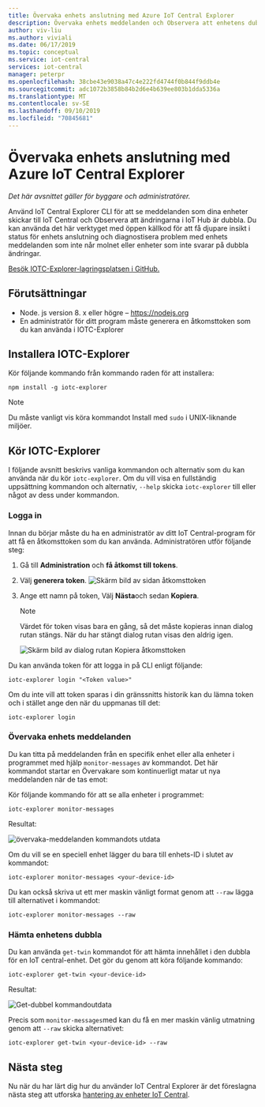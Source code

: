 ```yaml
---
title: Övervaka enhets anslutning med Azure IoT Central Explorer
description: Övervaka enhets meddelanden och Observera att enhetens dubbla ändringar görs via IoT Central Explorer CLI.
author: viv-liu
ms.author: viviali
ms.date: 06/17/2019
ms.topic: conceptual
ms.service: iot-central
services: iot-central
manager: peterpr
ms.openlocfilehash: 38cbe43e9038a47c4e222fd4744f0b844f9ddb4e
ms.sourcegitcommit: adc1072b3858b84b2d6e4b639ee803b1dda5336a
ms.translationtype: MT
ms.contentlocale: sv-SE
ms.lasthandoff: 09/10/2019
ms.locfileid: "70845681"
---
```

# <a name="monitor-device-connectivity-using-the-azure-iot-central-explorer"></a>Övervaka enhets anslutning med Azure IoT Central Explorer

*Det här avsnittet gäller för byggare och administratörer.*

Använd IoT Central Explorer CLI för att se meddelanden som dina enheter skickar till IoT Central och Observera att ändringarna i IoT Hub är dubbla. Du kan använda det här verktyget med öppen källkod för att få djupare insikt i status för enhets anslutning och diagnostisera problem med enhets meddelanden som inte når molnet eller enheter som inte svarar på dubbla ändringar.

[Besök IOTC-Explorer-lagringsplatsen i GitHub.](https://aka.ms/iotciotcexplorercligithub)

## <a name="prerequisites"></a>Förutsättningar

+ Node. js version 8. x eller högre – https://nodejs.org
+ En administratör för ditt program måste generera en åtkomsttoken som du kan använda i IOTC-Explorer

## <a name="install-iotc-explorer"></a>Installera IOTC-Explorer

Kör följande kommando från kommando raden för att installera:

```cmd/sh
npm install -g iotc-explorer
```

> [!NOTE]
> Du måste vanligt vis köra kommandot Install med `sudo` i UNIX-liknande miljöer.

## <a name="run-iotc-explorer"></a>Kör IOTC-Explorer

I följande avsnitt beskrivs vanliga kommandon och alternativ som du kan använda när du kör `iotc-explorer`. Om du vill visa en fullständig uppsättning kommandon och alternativ, `--help` skicka `iotc-explorer` till eller något av dess under kommandon.

### <a name="login"></a>Logga in

Innan du börjar måste du ha en administratör av ditt IoT Central-program för att få en åtkomsttoken som du kan använda. Administratören utför följande steg:

1. Gå till **Administration** och **få åtkomst till tokens**.
1. Välj **generera token**.
    ![Skärm bild av sidan åtkomsttoken](media/howto-use-iotc-explorer/accesstokenspage.png)

1. Ange ett namn på token, Välj **Nästa**och sedan **Kopiera**.
    > [!NOTE]
    > Värdet för token visas bara en gång, så det måste kopieras innan dialog rutan stängs. När du har stängt dialog rutan visas den aldrig igen.

    ![Skärm bild av dialog rutan Kopiera åtkomsttoken](media/howto-use-iotc-explorer/copyaccesstoken.png)

Du kan använda token för att logga in på CLI enligt följande:

```cmd/sh
iotc-explorer login "<Token value>"
```

Om du inte vill att token sparas i din gränssnitts historik kan du lämna token och i stället ange den när du uppmanas till det:

```cmd/sh
iotc-explorer login
```

### <a name="monitor-device-messages"></a>Övervaka enhets meddelanden

Du kan titta på meddelanden från en specifik enhet eller alla enheter i programmet med hjälp `monitor-messages` av kommandot. Det här kommandot startar en Övervakare som kontinuerligt matar ut nya meddelanden när de tas emot:

Kör följande kommando för att se alla enheter i programmet:

```cmd/sh
iotc-explorer monitor-messages
```

Resultat:

![övervaka-meddelanden kommandots utdata](media/howto-use-iotc-explorer/monitormessages.png)

Om du vill se en speciell enhet lägger du bara till enhets-ID i slutet av kommandot:

```cmd/sh
iotc-explorer monitor-messages <your-device-id>
```

Du kan också skriva ut ett mer maskin vänligt format genom att `--raw` lägga till alternativet i kommandot:

```cmd/sh
iotc-explorer monitor-messages --raw
```

### <a name="get-device-twin"></a>Hämta enhetens dubbla

Du kan använda `get-twin` kommandot för att hämta innehållet i den dubbla för en IoT central-enhet. Det gör du genom att köra följande kommando:

```cmd/sh
iotc-explorer get-twin <your-device-id>
```

Resultat:

![Get-dubbel kommandoutdata](media/howto-use-iotc-explorer/getdevicetwin.png)

Precis som `monitor-messages`med kan du få en mer maskin vänlig utmatning genom att `--raw` skicka alternativet:

```cmd/sh
iotc-explorer get-twin <your-device-id> --raw
```

## <a name="next-steps"></a>Nästa steg

Nu när du har lärt dig hur du använder IoT Central Explorer är det föreslagna nästa steg att utforska [hantering av enheter IoT Central](howto-manage-devices.md).
